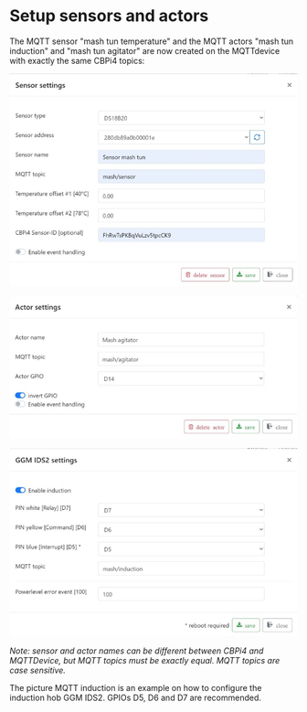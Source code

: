 # Setup sensors and actors

The MQTT sensor "mash tun temperature" and the MQTT actors "mash tun induction" and "mash tun agitator" are now created on the MQTTdevice with exactly the same CBPi4 topics:

![MQTT sensor](img/mqttSensor2.jpg)

![MQTT actor](img/mqttAktor2.jpg)

![MQTT induction](img/induction.jpg)

_Note: sensor and actor names can be different between CBPi4 and MQTTDevice, but MQTT topics must be exactly equal. MQTT topics are case sensitive._

The picture MQTT induction is an example on how to configure the induction hob GGM IDS2. GPIOs D5, D6 and D7 are recommended.
